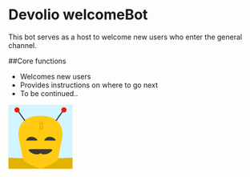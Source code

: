 # Devolio welcomeBot
This bot serves as a host to welcome new users who enter the general channel.

##Core functions
- Welcomes new users
- Provides instructions on where to go next
- To be continued..

<img src = "https://raw.githubusercontent.com/DevolioDevChat/devolio-slackbot/master/assets/img/bot_logo.png" alt="Image of the bot" height="128px" width="128px"/>